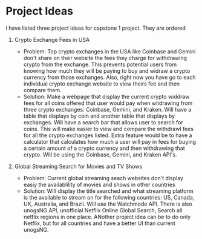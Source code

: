 # Project Ideas

I have listed three project ideas for capstone 1 project. They are ordered 

1. Crypto Exchange Fees in USA
   - Problem: Top crypto exchanges in the USA like Coinbase and Gemini don't share on their website the fees they charge for withdrawing crypto from the exchange. This prevents potential users from knowing how much they will be paying to buy and widraw a crypto currency from those exchanges. Also, right now you have go to each individual crypto exchange website to view theirs fee and then compare them.
   - Solution: Make a webpage that display the current crypto widdraw fees for all coins offered that user would pay when witdrawing from three crypto exchanges: Coinbase, Gemini, and Kraken. Will have a table that displays by coin and another table that displays by exchanges. Will have a search bar that allows user to search for coins. This will make easier to view and compare the withdrawl fees for all the crypto exchanges listed. Extra feature would be to have a calculator that calculates how much a user will pay in fees for buying a certain amount of a crypto currency and then withdrawing that crypto. Will be using the Coinbase, Gemini, and Kraken API's.

2. Global Streaming Search for Movies and TV Shows
   - Problem: Current global streaming seach websites don't display easiy the availablility of movies and shows in other countries
   - Solution: WIll display the title searched and what streaming platform is the available to stream on for the following countries: US, Canada, UK, Australia, and Brazil. Will use the Watchmode API. There is also unogsNG API, unofficial Netflix Online Global Search, Search all netflix regions in one place. ANother project idea can be to do only Netflix, but for all countries and have a better UI than current unogsNG.
